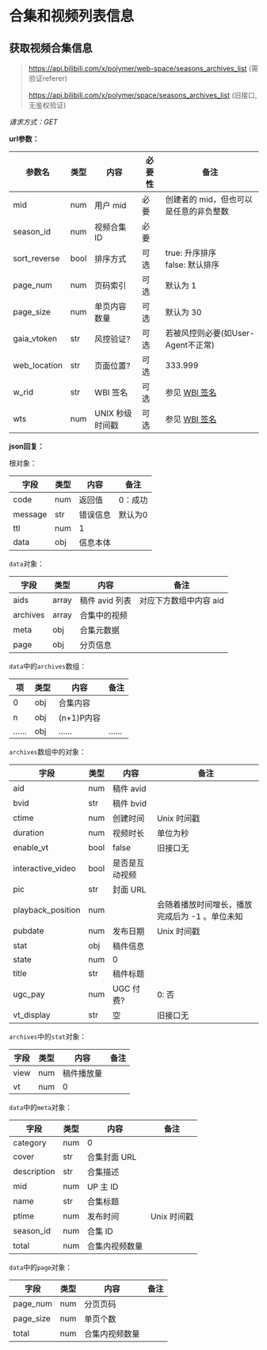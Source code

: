# 合集和视频列表信息

## 获取视频合集信息

> https://api.bilibili.com/x/polymer/web-space/seasons_archives_list (需验证referer)
>
> https://api.bilibili.com/x/polymer/space/seasons_archives_list (旧接口, 无鉴权验证)

*请求方式：GET*

**url参数：**

| 参数名 | 类型 | 内容 | 必要性 | 备注 |
|--------|-----|------|--------|-----|
| mid  | num | 用户 mid | 必要 | 创建者的 mid，但也可以是任意的非负整数 |
| season_id  | num | 视频合集 ID | 必要 |  |
| sort_reverse  | bool | 排序方式 | 可选 | true: 升序排序<br />false: 默认排序 |
| page_num  | num | 页码索引 | 可选 | 默认为 1 |
| page_size  | num | 单页内容数量 | 可选 | 默认为 30 |
| gaia_vtoken | str | 风控验证? | 可选 | 若被风控则必要(如User-Agent不正常) |
| web_location | str | 页面位置? | 可选 | 333.999 |
| w_rid | str | WBI 签名 | 可选 | 参见 [WBI 签名](../misc/sign/wbi.md) |
| wts | num | UNIX 秒级时间戳 | 可选 | 参见 [WBI 签名](../misc/sign/wbi.md) |

**json回复：**

根对象：

| 字段      | 类型  | 内容   | 备注                                                                                 |
|---------|-----|------|------------------------------------------------------------------------------------|
| code    | num | 返回值  | 0：成功 |
| message | str | 错误信息 | 默认为0 |
| ttl     | num | 1    | |
| data    | obj | 信息本体 | |

`data`对象：

| 字段                    | 类型    | 内容                           | 备注                                                         |
| ----------------------- | ------- | ------------------------------ | ----------------------------------------------------------- |
| aids                    | array     | 稿件 avid 列表                       | 对应下方数组中内容 aid                                       |
| archives                | array     | 合集中的视频                    |                                                            |
| meta                    | obj       | 合集元数据                      |                                                            |
| page                    | obj       | 分页信息                        |                                                            |

`data`中的`archives`数组：

| 项   | 类型  | 内容       | 备注      |
|-----|-----|----------|---------|
| 0   | obj | 合集内容     |  |
| n   | obj | (n+1)P内容 |         |
| ……  | obj | ……       | ……      |

`archives`数组中的对象：

| 字段       | 类型  | 内容   | 备注  |
|----------|-----|------|-----|
| aid | num | 稿件 avid ||
| bvid | str | 稿件 bvid ||
| ctime | num | 创建时间 | Unix 时间戳 |
| duration | num | 视频时长 | 单位为秒 |
| enable_vt | bool | false | 旧接口无 |
| interactive_video | bool | 是否是互动视频 | |
| pic | str | 封面 URL ||
| playback_position | num || 会随着播放时间增长，播放完成后为 -1 。单位未知 |
| pubdate | num | 发布日期 | Unix 时间戳 |
| stat | obj | 稿件信息 ||
| state | num | 0 ||
| title | str | 稿件标题||
| ugc_pay | num | UGC 付费? | 0: 否 |
| vt_display | str | 空 | 旧接口无 |

`archives`中的`stat`对象：

| 字段       | 类型  | 内容   | 备注  |
|----------|-----|------|-----|
| view | num | 稿件播放量 ||
| vt | num | 0 ||

`data`中的`meta`对象：

| 字段              | 类型  | 内容           | 备注     |
|-----------------|-----|--------------|--------|
| category | num | 0 |  |
| cover | str | 合集封面 URL |  |
| description | str | 合集描述 |  |
| mid | num | UP 主 ID |  |
| name | str | 合集标题 |  |
| ptime | num | 发布时间 | Unix 时间戳 |
| season_id | num | 合集 ID |  |
| total | num | 合集内视频数量 |  |

`data`中的`page`对象：

| 字段              | 类型  | 内容           | 备注     |
|-----------------|-----|--------------|--------|
| page_num | num | 分页页码 |  |
| page_size | num | 单页个数 |  |
| total | num | 合集内视频数量 |  |
